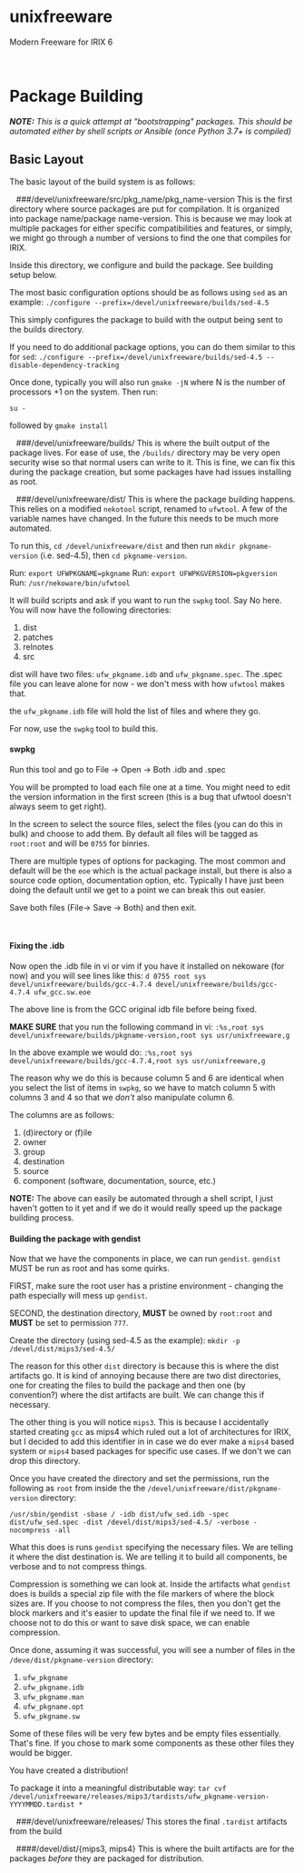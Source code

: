 # unixfreeware
Modern Freeware for IRIX 6

&nbsp;&nbsp;


# Package Building
***NOTE:***  *This is a quick attempt at "bootstrapping" packages.  This should be automated either by shell scripts or Ansible (once Python 3.7+ is compiled)*

## Basic Layout
The basic layout of the build system is as follows:

&nbsp;&nbsp;
###/devel/unixfreeware/src/pkg_name/pkg_name-version
This is the first directory where source packages are put for compilation.  It is organized into package name/package name-version.  This is because we may look at multiple packages for either specific compatibilities and features, or simply, we might go through a number of versions to find the one that compiles for IRIX.

Inside this directory, we configure and build the package.  See building setup below.

The most basic configuration options should be as follows using `sed` as an example:
`./configure --prefix=/devel/unixfreeware/builds/sed-4.5`

This simply configures the package to build with the output being sent to the builds directory.

If you need to do additional package options, you can do them similar to this for `sed`:
`./configure --prefix=/devel/unixfreeware/builds/sed-4.5 --disable-dependency-tracking`

Once done, typically you will also run `gmake -jN` where N is the number of processors +1 on the system.  Then run:

`su -`

followed by `gmake install`


&nbsp;&nbsp;
###/devel/unixfreeware/builds/<pkgname-version>
This is where the built output of the package lives.  For ease of use, the `/builds/` directory may be very open security wise so that normal users can write to it.  This is fine, we can fix this during the package creation, but some packages have had issues installing as root.



&nbsp;&nbsp;
###/devel/unixfreeware/dist/<pkgname-version>
This is where the package building happens.  This relies on a modified `nekotool` script, renamed to `ufwtool`.  A few of the variable names have changed.  In the future this needs to be much more automated.

To run this, `cd /devel/unixfreeware/dist` and then run `mkdir pkgname-version` (i.e. sed-4.5), then `cd pkgname-version`.

Run:  `export UFWPKGNAME=pkgname`
Run:  `export UFWPKGVERSION=pkgversion`
Run:  `/usr/nekoware/bin/ufwtool`

It will build scripts and ask if you want to run the `swpkg` tool.  Say No here.  You will now have the following directories:
1. dist  
2. patches  
3. relnotes  
4. src  

dist will have two files: `ufw_pkgname.idb` and `ufw_pkgname.spec`.  The .spec file you can leave alone for now - we don't mess with how `ufwtool` makes that.

the `ufw_pkgname.idb` file will hold the list of files and where they go.

For now, use the `swpkg` tool to build this.

#### swpkg
Run this tool and go to File -> Open -> Both .idb and .spec

You will be prompted to load each file one at a time.  You might need to edit the version information in the first screen (this is a bug that ufwtool doesn't always seem to get right).

In the screen to select the source files, select the files (you can do this in bulk) and choose to add them.  By default all files will be tagged as `root:root` and will be `0755` for binries.

There are multiple types of options for packaging.  The most common and default will be the `eoe` which is the actual package install, but there is also a source code option, documentation option, etc.  Typically I have just been doing the default until we get to a point we can break this out easier.

Save both files (File-> Save -> Both) and then exit.


&nbsp;&nbsp;
#### Fixing the .idb
Now open the .idb file in vi or vim if you have it installed on nekoware (for now) and you will see lines like this:  `d 0755 root sys devel/unixfreeware/builds/gcc-4.7.4 devel/unixfreeware/builds/gcc-4.7.4 ufw_gcc.sw.eoe`

The above line is from the GCC original idb file before being fixed.

**MAKE SURE** that you run the following command in vi:
`:%s,root sys devel/unixfreeware/builds/pkgname-version,root sys usr/unixfreeware,g`

In the above example we would do:
`:%s,root sys devel/unixfreeware/builds/gcc-4.7.4,root sys usr/unixfreeware,g`

The reason why we do this is because column 5 and 6 are identical when you select the list of items in `swpkg`, so we have to match column 5 with columns 3 and 4 so that we *don't* also manipulate column 6.

The columns are as follows:
1. (d)irectory or (f)ile  
2. owner  
3. group  
4. destination  
5. source  
6. component (software, documentation, source, etc.)  


**NOTE:** The above can easily be automated through a shell script, I just haven't gotten to it yet and if we do it would really speed up the package building process.


#### Building the package with gendist
Now that we have the components in place, we can run `gendist`.  `gendist` MUST be run as root and has some quirks.

FIRST, make sure the root user has a pristine environment - changing the path especially will mess up `gendist`.

SECOND, the destination directory, **MUST** be owned by `root:root` and **MUST** be set to permission `777`.

Create the directory (using sed-4.5 as the example):
`mkdir -p /devel/dist/mips3/sed-4.5/`

The reason for this other `dist` directory is because this is where the dist artifacts go.  It is kind of annoying because there are two dist directories, one for creating the files to build the package and then one (by convention?) where the dist artifacts are built.  We can change this if necessary.

The other thing is you will notice `mips3`.  This is because I accidentally started creating `gcc` as mips4 which ruled out a lot of architectures for IRIX, but I decided to add this identifier in in case we do ever make a `mips4` based system or `mips4` based packages for specific use cases.  If we don't we can drop this directory.

Once you have created the directory and set the permissions, run the following as `root` from inside the the `/devel/unixfreeware/dist/pkgname-version` directory:  

`/usr/sbin/gendist -sbase / -idb dist/ufw_sed.idb -spec dist/ufw_sed.spec -dist /devel/dist/mips3/sed-4.5/ -verbose -nocompress -all`

What this does is runs `gendist` specifying the necessary files.  We are telling it where the dist destination is.  We are telling it to build all components, be verbose and to not compress things.

Compression is something we can look at.  Inside the artifacts what `gendist` does is builds a special zip file with the file markers of where the block sizes are.  If you choose to not compress the files, then you don't get the block markers and it's easier to update the final file if we need to.  If we choose not to do this or want to save disk space, we can enable compression.

Once done, assuming it was successful, you will see a number of files in the `/deve/dist/pkgname-version` directory:  
1. `ufw_pkgname`  
2. `ufw_pkgname.idb`  
3. `ufw_pkgname.man`  
4. `ufw_pkgname.opt`  
5. `ufw_pkgname.sw`   

Some of these files will be very few bytes and be empty files essentially.  That's fine.  If you chose to mark some components as these other files they would be bigger.

You have created a distribution!

To package it into a meaningful distributable way:
`tar cvf /devel/unixfreeware/releases/mips3/tardists/ufw_pkgname-version-YYYYMMDD.tardist *`


&nbsp;&nbsp;
###/devel/unixfreeware/releases/<pkgname-version>
This stores the final `.tardist` artifacts from the build



&nbsp;&nbsp;
####/devel/dist/{mips3, mips4}
This is where the built artifacts are for the packages *before* they are packaged for distribution.
